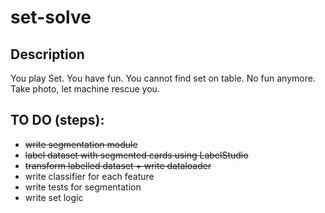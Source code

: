# set-solve

## Description
You play Set.
You have fun.
You cannot find set on table.
No fun anymore.
Take photo, let machine rescue you.

## TO DO (steps):
* ~~write segmentation module~~
* ~~label dataset with segmented cards using LabelStudio~~
* ~~transform labelled dataset + write dataloader~~ 
* write classifier for each feature
* write tests for segmentation
* write set logic
